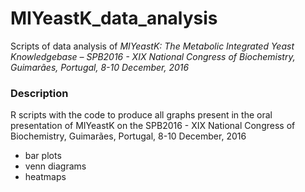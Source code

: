 # MIYeastK_data_analysis
Scripts of data analysis of *MIYeastK: The Metabolic Integrated Yeast Knowledgebase – SPB2016 - XIX National Congress of Biochemistry, Guimarães, Portugal, 8-10 December, 2016*

### Description
R scripts with the code to produce all graphs present in the oral presentation of MIYeastK on the SPB2016 - XIX National Congress of Biochemistry, Guimarães, Portugal, 8-10 December, 2016

- bar plots
- venn diagrams
- heatmaps
